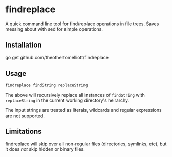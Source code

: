 # findreplace

A quick command line tool for find/replace operations in file trees. Saves messing about with sed for simple operations.

## Installation

   go get github.com/theothertomelliott/findreplace

## Usage

	findreplace findString replaceString

The above will recursively replace all instances of `findString` with `replaceString` in the current working directory's heirarchy.

The input strings are treated as literals, wildcards and regular expressions are not supported.

## Limitations

findreplace will skip over all non-regular files (directories, symlinks, etc), but it does *not* skip hidden or binary files.
